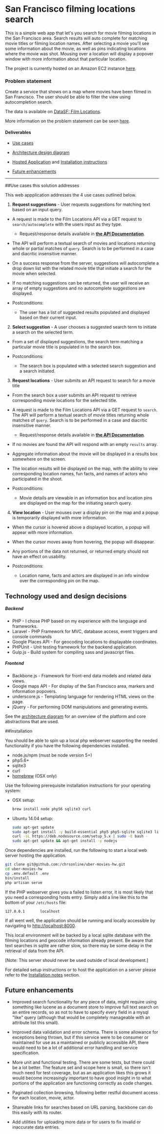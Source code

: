 # San Francisco filming locations search

This is a simple web app that let's you search for movie filming locations in the San Francisco area.  Search results will auto complete for matching movie titles or filming location names.  After selecting a movie you'll see some information about the movie, as well as pins indicating locations where the movie was shot.  Mousing over a location will display a popover window with more information about that particular location.

The project is currently hosted on an Amazon EC2 instance [here](http://sfmovies.chrs.online).

### Problem statement

Create a service that shows on a map where movies have been filmed in San Francisco. The user should be able to filter the view using autocompletion search.

The data is available on [DataSF: Film Locations](https://data.sfgov.org/Culture-and-Recreation/Film-Locations-in-San-Francisco/yitu-d5am).

More information on the problem statement can be seen [here](https://github.com/uber/coding-challenge-tools/blob/master/coding_challenge.md).

#### Deliverables

* [Use cases](#use-cases)

* [Architecture design diagram](docs/architecture-diagram.png)

* [Hosted Application](http://sfmovies.chrs.online) and [Installation instructions](#installation)

* [Future enhancements](#enhancements)

---

##<a name="use-cases"></a>Use cases this solution addresses

This web appplication addresses the 4 use cases outlined below.

1. **Request suggestions** - User requests suggestions for matching text based on an input query.
  * A request is made to the Film Locations API via a GET request to `search/autocomplete` with the users input as they type.

    * Request/response details available in [**the API Documentation**](docs/locations-api-response-schema.md#autocomplete-suggestions).


  * The API will perform a textual search of movies and locations returning whole or partial matches of `query`. Search is to be performed in a case and diacritic insensitive manner.

  * On a success response from the server, suggestions will autocomplete a drop down list with the related movie title that initiate a search for the movie when selected.

  * If no matching suggestions can be returned, the user will receive an array of empty suggestions and no autocomplete suggestions are displayed.

  * Postconditions:
    - The user has a list of suggested results populated and displayed based on their current input.

2. **Select suggestion** - A user chooses a suggested search term to initiate a search on the selected term.
  * From a set of displayed suggestions, the search term matching a particular movie title is populated in to the search box.

  * Postconditions:
    - The search box is populated with a selected search suggestion and a search initiated.

3. **Request locations** - User submits an API request to search for a movie title
  * From the search box a user submits an API request to retrieve corresponding movie locations for the selected title.

  * A request is made to the Film Locations API via a GET request to `search`. The API will perform a textual search of movie titles returning whole matches of `query`. Search is to be performed in a case and diacritic insensitive manner.

    * Request/response details available in [**the API Documentation**](docs/locations-api-response-schema.md#locations-search).


  * If no movies are found the API will respond with an empty `results` array.

  * Aggregate information about the movie will be displayed in a results box somewhere on the screen.

  * The location results will be displayed on the map, with the ability to view corresponding location names, fun facts, and names of actors who participated in the shoot.

  * Postconditions:
    - Movie details are viewable in an information box and location pins are displayed on the map for the initiating search query.

4. **View location** - User mouses over a display pin on the map and a popup is temporarily displayed with more information.
  * When the cursor is hovered above a displayed location, a popup will appear with more information.

  * When the cursor moves away from hovering, the popup will disappear.

  * Any portions of the data not returned, or returned empty should not have an effect on usability.

  * Postconditions:
    - Location name, facts and actors are displayed in an info window over the corresponding pin on the map.

## Technology used and design decisions

##### Backend

- PHP - I chose PHP based on my experience with the language and frameworks.
- Laravel - PHP Framework for MVC, database access, event triggers and console commands
- Google Places API - For geocoding locations to displayable coordinates.
- PHPUnit - Unit testing framework for the backend application.
- Gulp.js - Build system for compiling sass and javascript files.

##### Frontend

- Backbone.js - Framework for front-end data models and related data views.
- Google maps API - For display of the San Francisco area, markers and information popovers.
- underscore.js - Templating language for rendering HTML views on the page.
- jQuery - For performing DOM manipulations and generating events.

See the [architecture diagram](docs/architecture-diagram.png) for an overview of the platform and core abstractions that are used.


##<a name="installation"></a>Installation

You should be able to spin up a local php webserver supporting the needed functionality if you have the following dependencies installed.

- node.js/npm (must be node version 5+)
- php5.6+
- sqlite3
- curl
- [homebrew](http://brew.sh/) (OSX only)

Use the following prerequisite installation instructions for your operating system:
- OSX setup:
  ```sh
  brew install node php56 sqlite3 curl
  ```

- Ubuntu 14.04 setup:
  ```sh
  sudo apt-get update
  sudo apt-get install -y build-essential php5 php5-sqlite sqlite3 libsqlite3-dev curl
  curl -sL https://deb.nodesource.com/setup_5.x | sudo -E bash -
  sudo apt-get update && apt-get install -y nodejs
  ```

Once dependencies are installed, run the following to start a local web server hosting the application.
  ```sh
  git clone git@github.com:/chrsonline/uber-movies-hw.git
  cd uber-movies-hw
  cp .env.default .env
  bin/install
  php artisan serve
  ```

If the PHP webserver gives you a failed to listen error, it is most likely that you need a corresponding hosts entry.  Simply add a line like this to the bottom of your `/etc/hosts` file:

`127.0.0.1       localhost`

If all went well, the application should be running and locally accessible by navigating to [http://localhost:8000](http://localhost:8000).

This local environment will be backed by a local sqlite database with the filming locations and geocode information already present. Be aware that text searches in sqlite are rather slow, so there may be some delay in the retrieval of data from the API.

[Note: This server should never be used outside of local development.]

For detailed setup instructions or to host the application on a server please refer to the [Installation notes](docs/installation.md) section.

## <a name="enhancements"></a>Future enhancements

* Improved search functionality for any piece of data, might require using something like lucene as a document store to improve full text search on an entire records, so as not to have to specify every field in a mysql "like" query (although that would be completely manageable with an attribute list this small).

* Improved data validation and error schema.  There is some allowance for exceptions being thrown, but if this service were to be consumer or maintained for use as a maintained or publicly accessible API, there would need to be a lot of additional error handling and service specification.

* More unit and functional testing.  There are some tests, but there could be a lot better.  The feature set and scope here is small, so there isn't much need for test coverage, but as an application likes this grows it would become increasingly important to have good insight in to what portions of the application are functioning correctly as code changes.

* Paginated collection browsing, following better restful document access for each location, movie, actor.

* Shareable links for searches based on URL parsing, backbone can do this easily with its router.

* Add utilities for uploading more data or for users to fix invalid or inaccurate data entries.
